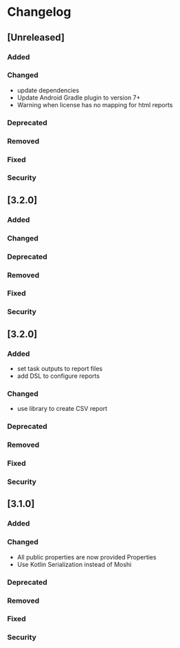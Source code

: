 # Changelog

## [Unreleased]

### Added

### Changed
* update dependencies
* Update Android Gradle plugin to version 7+
* Warning when license has no mapping for html reports

### Deprecated

### Removed

### Fixed

### Security

## [3.2.0]

### Added

### Changed

### Deprecated

### Removed

### Fixed

### Security

## [3.2.0]

### Added

- set task outputs to report files
- add DSL to configure reports

### Changed

- use library to create CSV report

### Deprecated

### Removed

### Fixed

### Security

## [3.1.0]

### Added

### Changed

- All public properties are now provided Properties
- Use Kotlin Serialization instead of Moshi

### Deprecated

### Removed

### Fixed

### Security
